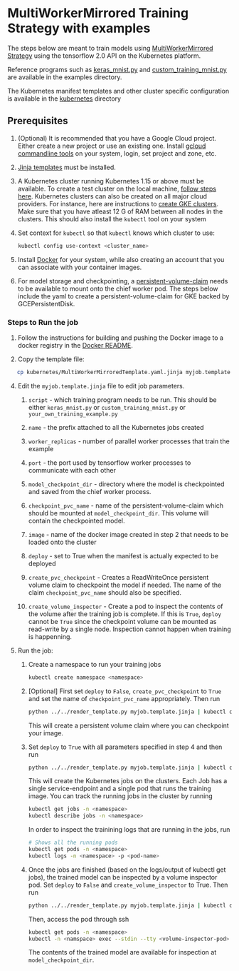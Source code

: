 
# MultiWorkerMirrored Training Strategy with examples

The steps below are meant to train models using [MultiWorkerMirrored Strategy](https://www.tensorflow.org/api_docs/python/tf/distribute/experimental/MultiWorkerMirroredStrategy) using the tensorflow 2.0 API on the Kubernetes platform.

Reference programs such as [keras_mnist.py](examples/keras_mnist.py) and
[custom_training_mnist.py](examples/custom_training_mnist.py) are available in the examples directory.

The Kubernetes manifest templates and other cluster specific configuration is available in the [kubernetes](kubernetes) directory

## Prerequisites

1. (Optional) It is recommended that you have a Google Cloud project. Either create a new project or use an existing one. Install
    [gcloud commandline tools](https://cloud.google.com/functions/docs/quickstart)
    on your system, login, set project and zone, etc.

2. [Jinja templates](http://jinja.pocoo.org/) must be installed.

3. A Kubernetes cluster running Kubernetes 1.15 or above must be available. To create a test
cluster on the local machine, [follow steps here](https://kubernetes.io/docs/tutorials/kubernetes-basics/create-cluster/). Kubernetes clusters can also be created on all major cloud providers. For instance,
here are instructions to [create GKE clusters](https://cloud.google.com/kubernetes-engine/docs/how-to/creating-a-regional-cluster). Make sure that you have atleast 12 G of RAM between all nodes in the clusters. This should also install the `kubectl` tool on your system

4. Set context for `kubectl` so that `kubectl` knows which cluster to use:

    ```bash
    kubectl config use-context <cluster_name>
    ```

5. Install [Docker](https://docs.docker.com/get-docker/) for your system, while also creating an account that you can associate with your container images.

6. For model storage and checkpointing, a [persistent-volume-claim](https://kubernetes.io/docs/concepts/storage/persistent-volumes/) needs to be available to mount onto the chief worker pod. The steps below include the yaml to create a persistent-volume-claim for GKE backed by GCEPersistentDisk.

### Steps to Run the job

1. Follow the instructions for building and pushing the Docker image to a docker registry
  in the [Docker README](examples/README.md).

2. Copy the template file:

  ```sh
     cp kubernetes/MultiWorkerMirroredTemplate.yaml.jinja myjob.template.jinja
  ```

4. Edit the `myjob.template.jinja` file to edit job parameters.
   1. `script` - which training program needs to be run. This should be either
      `keras_mnist.py` or `custom_training_mnist.py` or `your_own_training_example.py`

   2. `name` - the prefix attached to all the Kubernetes jobs created

   3. `worker_replicas` - number of parallel worker processes that train the example

   4. `port` - the port used by tensorflow worker processes to communicate with each other

   5. `model_checkpoint_dir` - directory where the model is checkpointed and saved from the chief worker process.

   6. `checkpoint_pvc_name` - name of the persistent-volume-claim which should be mounted at `model_checkpoint_dir`. This volume will contain the checkpointed model.

   7. `image` - name of the docker image created in step 2 that needs to be loaded onto the cluster

   8. `deploy` - set to True when the manifest is actually expected to be deployed

   9. `create_pvc_checkpoint` - Creates a ReadWriteOnce persistent volume claim to checkpoint the model if needed. The name of the claim `checkpoint_pvc_name` should also be specified.

   10. `create_volume_inspector` - Create a pod to inspect the contents of the volume after the training job is complete. If this is `True`, `deploy` cannot be `True` since the checkpoint volume can be mounted as read-write by a single node. Inspection cannot happen when training is happenning.

5. Run the job:
   1. Create a namespace to run your training jobs
   
      ```sh
      kubectl create namespace <namespace>
      ```

   2. [Optional] First set `deploy` to `False`, `create_pvc_checkpoint` to `True` and set the name of           `checkpoint_pvc_name` appropriately. Then run

      ```sh
      python ../../render_template.py myjob.template.jinja | kubectl create -n <namespace> -f -
      ```

      This will create a persistent volume claim where you can checkpoint your image.

   3. Set `deploy` to `True` with all parameters specified in step 4 and then run

      ```sh
      python ../../render_template.py myjob.template.jinja | kubectl create -n <namespace> -f -
      ```

      This will create the Kubernetes jobs on the clusters. Each Job has a single service-endpoint and a single pod that runs the training image. You can track the running jobs in the cluster by running

       ```sh
      kubectl get jobs -n <namespace>
      kubectl describe jobs -n <namespace>   
      ```

      In order to inspect the trainining logs that are running in the jobs, run

      ```sh
      # Shows all the running pods 
      kubectl get pods -n <namespace>
      kubectl logs -n <namespace> -p <pod-name>
      ```

   4. Once the jobs are finished (based on the logs/output of kubectl get jobs),
      the trained model can be inspected by a volume inspector pod. Set `deploy` to `False`
      and `create_volume_inspector` to True. Then run

      ```sh
      python ../../render_template.py myjob.template.jinja | kubectl create -n <namespace> -f -
      ```

      Then, access the pod through ssh

      ```sh
      kubectl get pods -n <namespace>
      kubectl -n <namspace> exec --stdin --tty <volume-inspector-pod> -- /bin/bash
      ```

      The contents of the trained model are available for inspection at `model_checkpoint_dir`.